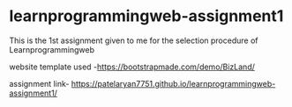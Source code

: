 # learnprogrammingweb-assignment1
This is the 1st assignment given to me for the selection procedure of Learnprogrammingweb


website template used -https://bootstrapmade.com/demo/BizLand/

assignment link- https://patelaryan7751.github.io/learnprogrammingweb-assignment1/
